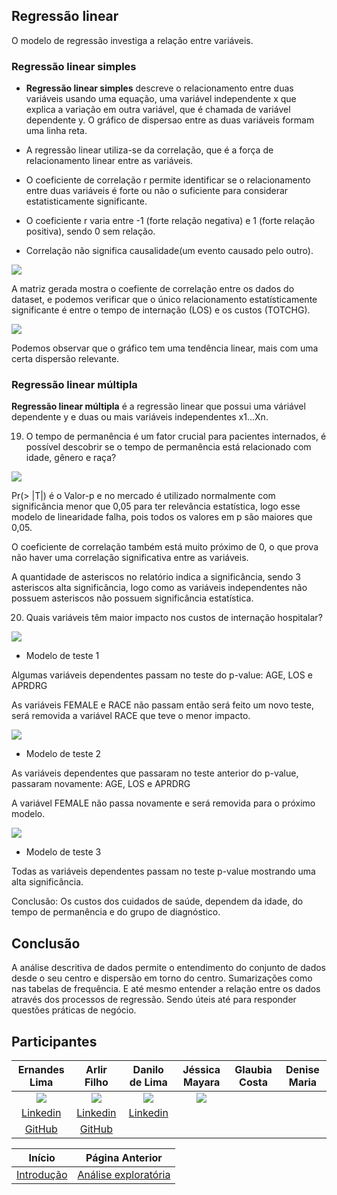 ## Regressão linear

O modelo de regressão investiga a relação entre variáveis.

### Regressão linear simples

- **Regressão linear simples** descreve o relacionamento entre duas variáveis usando uma equação, uma variável independente x que explica a variação em outra variável, que é chamada de variável dependente y. O gráfico de dispersao entre as duas variáveis formam uma linha reta.

- A regressão linear utiliza-se da correlação, que é a força de relacionamento linear entre as variáveis.

- O coeficiente de correlação r permite identificar se o relacionamento entre duas variáveis é forte ou não o suficiente para considerar estatisticamente significante.

- O coeficiente r varia entre -1 (forte relação negativa) e 1 (forte relação positiva), sendo 0 sem relação.

- Correlação não significa causalidade(um evento causado pelo outro).

![](https://github.com/NandesLima/analise-de-dados-com-r-e-sql/blob/main/imagens/grafico-correlacao.png)

A matriz gerada mostra o coefiente de correlação entre os dados do dataset, e podemos verificar que o único relacionamento estatísticamente significante é entre o tempo de internação (LOS) e os custos (TOTCHG).

![](https://github.com/NandesLima/analise-de-dados-com-r-e-sql/blob/main/imagens/grafico-dispersao-los-totchg.png)

Podemos observar que o gráfico tem uma tendência linear, mais com uma certa dispersão relevante.

### Regressão linear múltipla

**Regressão linear múltipla** é a regressão linear que possui uma váriável dependente y e duas ou mais variáveis independentes x1...Xn.

19. O tempo de permanência é um fator crucial para pacientes internados, é possível descobrir se o tempo de permanência está relacionado com idade, gênero e raça?

![](https://github.com/NandesLima/analise-de-dados-com-r-e-sql/blob/main/imagens/relatorio-1.jpg)

Pr(> |T|) é o Valor-p e no mercado é utilizado normalmente com significância menor que 0,05 para ter relevância estatística, logo esse modelo de linearidade falha, pois todos os valores em p são maiores que 0,05.

O coeficiente de correlação também está muito próximo de 0, o que prova não haver uma correlação significativa entre as variáveis.

A quantidade de asteriscos no relatório indica a significância, sendo 3 asteriscos alta significância, logo como as variáveis independentes não possuem asteriscos não possuem significância estatística.

20. Quais variáveis têm maior impacto nos custos de internação hospitalar?

![](https://github.com/NandesLima/analise-de-dados-com-r-e-sql/blob/main/imagens/relatorio-2.jpg)

- Modelo de teste 1

Algumas variáveis dependentes passam no teste do p-value: AGE, LOS e APRDRG

As variáveis FEMALE e RACE não passam então será feito um novo teste, será removida a variável RACE que teve o menor impacto.

![](https://github.com/NandesLima/analise-de-dados-com-r-e-sql/blob/main/imagens/relatorio-3.jpg)

- Modelo de teste 2

As variáveis dependentes que passaram no teste anterior do p-value, passaram novamente: AGE, LOS e APRDRG

A variável FEMALE não passa novamente e será removida para o próximo modelo.

![](https://github.com/NandesLima/analise-de-dados-com-r-e-sql/blob/main/imagens/relatorio-4.jpg)

- Modelo de teste 3

Todas as variáveis dependentes passam no teste p-value mostrando uma alta significância.

Conclusão: Os custos dos cuidados de saúde, dependem da idade, do tempo de permanência e do grupo de diagnóstico.

## Conclusão

  A análise descritiva de dados permite o entendimento do conjunto de dados desde o seu centro e dispersão em torno do centro. Sumarizações como nas tabelas de frequência. E até mesmo entender a relação entre os dados através dos processos de regressão. Sendo úteis até para responder questões práticas de negócio.

## Participantes

| Ernandes Lima                                                                                        | Arlir Filho                                                                                      | Danilo de Lima                                                                                       | Jéssica Mayara                                                                                | Glaubia Costa | Denise Maria |
|:----------------------------------------------------------------------------------------------------:|:------------------------------------------------------------------------------------------------:|:----------------------------------------------------------------------------------------------------:|:---------------------------------------------------------------------------------------------:|:-------------:|:------------:|
| ![](https://github.com/NandesLima/analise-de-dados-com-r-e-sql/blob/main/imagens/1621899775850.jpeg) | ![](https://github.com/NandesLima/analise-de-dados-com-r-e-sql/blob/main/imagens/139386165.jpeg) | ![](https://github.com/NandesLima/analise-de-dados-com-r-e-sql/blob/main/imagens/1638414034265.jpeg) | ![](https://github.com/NandesLima/analise-de-dados-com-r-e-sql/blob/main/imagens/jessica.jpg) |               |              |
| [Linkedin](https://www.linkedin.com/in/ernandes-lima/)                                               | [Linkedin](https://www.linkedin.com/in/arlir-rodrigues-filho/)                                   | [Linkedin](https://www.linkedin.com/in/danilo-santos-5a70a869/)                                      |                                                                                               |               |              |
| [GitHub](https://github.com/NandesLima)                                                              | [GitHub](https://github.com/ArlirFilho)                                                          |                                                                                                      |                                                                                               |               |              |


|Início | Página Anterior |
|:----------------------------------------------------------------------------------------------------:|:------------------------------------------------------------------------------------------------:|
| [Introdução](https://github.com/NandesLima/analise-de-dados-com-r-e-sql) | [Análise exploratória](https://github.com/NandesLima/analise-de-dados-com-r-e-sql/blob/main/paginas/paginas/paginas/README.md) |
